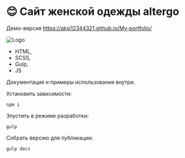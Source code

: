 # 😊 Сайт женской одежды altergo

Демо-версия https://aksi12344321.github.io/My-portfolio/

![Logo](img/01.jpg)

- HTML,
- SCSS,
- Gulp,
- JS

Документация и примеры использования внутри.

Установить зависимости:

```
npm i
```

Зпустить в режиме разработки:

```
gulp
```

Собрать версию для публикации:

```
gulp docs
```
